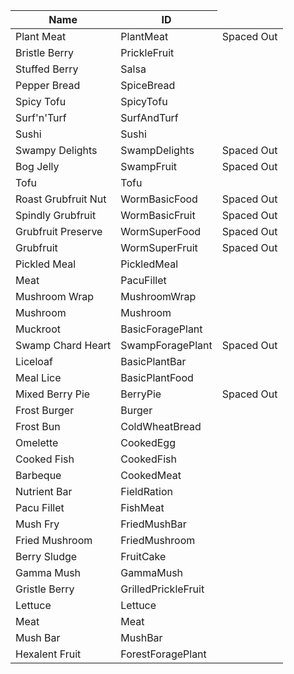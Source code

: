 <table>
    <thead>
        <th data-sort-default>Name</th>
        <th>ID</th>
    </thead>
        <tr>
            <td>Plant Meat</td>
            <td>PlantMeat</td>
            <td>Spaced Out</td>
        </tr>
        <tr>
            <td>Bristle Berry</td>
            <td>PrickleFruit</td>
            <td></td>
        </tr>
        <tr>
            <td>Stuffed Berry</td>
            <td>Salsa</td>
            <td></td>
        </tr>
        <tr>
            <td>Pepper Bread</td>
            <td>SpiceBread</td>
            <td></td>
        </tr>
        <tr>
            <td>Spicy Tofu</td>
            <td>SpicyTofu</td>
            <td></td>
        </tr>
        <tr>
            <td>Surf'n'Turf</td>
            <td>SurfAndTurf</td>
            <td></td>
        </tr>
        <tr>
            <td>Sushi</td>
            <td>Sushi</td>
            <td></td>
        </tr>
        <tr>
            <td>Swampy Delights</td>
            <td>SwampDelights</td>
            <td>Spaced Out</td>
        </tr>
        <tr>
            <td>Bog Jelly</td>
            <td>SwampFruit</td>
            <td>Spaced Out</td>
        </tr>
        <tr>
            <td>Tofu</td>
            <td>Tofu</td>
            <td></td>
        </tr>
        <tr>
            <td>Roast Grubfruit Nut</td>
            <td>WormBasicFood</td>
            <td>Spaced Out</td>
        </tr>
        <tr>
            <td>Spindly Grubfruit</td>
            <td>WormBasicFruit</td>
            <td>Spaced Out</td>
        </tr>
        <tr>
            <td>Grubfruit Preserve</td>
            <td>WormSuperFood</td>
            <td>Spaced Out</td>
        </tr>
        <tr>
            <td>Grubfruit</td>
            <td>WormSuperFruit</td>
            <td>Spaced Out</td>
        </tr>
        <tr>
            <td>Pickled Meal</td>
            <td>PickledMeal</td>
            <td></td>
        </tr>
        <tr>
            <td>Meat</td>
            <td>PacuFillet</td>
            <td></td>
        </tr>
        <tr>
            <td>Mushroom Wrap</td>
            <td>MushroomWrap</td>
            <td></td>
        </tr>
        <tr>
            <td>Mushroom</td>
            <td>Mushroom</td>
            <td></td>
        </tr>
        <tr>
            <td>Muckroot</td>
            <td>BasicForagePlant</td>
            <td></td>
        </tr>
        <tr>
            <td>Swamp Chard Heart</td>
            <td>SwampForagePlant</td>
            <td>Spaced Out</td>
        </tr>
        <tr>
            <td>Liceloaf</td>
            <td>BasicPlantBar</td>
            <td></td>
        </tr>
        <tr>
            <td>Meal Lice</td>
            <td>BasicPlantFood</td>
            <td></td>
        </tr>
        <tr>
            <td>Mixed Berry Pie</td>
            <td>BerryPie</td>
            <td>Spaced Out</td>
        </tr>
        <tr>
            <td>Frost Burger</td>
            <td>Burger</td>
            <td></td>
        </tr>
        <tr>
            <td>Frost Bun</td>
            <td>ColdWheatBread</td>
            <td></td>
        </tr>
        <tr>
            <td>Omelette</td>
            <td>CookedEgg</td>
            <td></td>
        </tr>
        <tr>
            <td>Cooked Fish</td>
            <td>CookedFish</td>
            <td></td>
        </tr>
        <tr>
            <td>Barbeque</td>
            <td>CookedMeat</td>
            <td></td>
        </tr>
        <tr>
            <td>Nutrient Bar</td>
            <td>FieldRation</td>
            <td></td>
        </tr>
        <tr>
            <td>Pacu Fillet</td>
            <td>FishMeat</td>
            <td></td>
        </tr>
        <tr>
            <td>Mush Fry</td>
            <td>FriedMushBar</td>
            <td></td>
        </tr>
        <tr>
            <td>Fried Mushroom</td>
            <td>FriedMushroom</td>
            <td></td>
        </tr>
        <tr>
            <td>Berry Sludge</td>
            <td>FruitCake</td>
            <td></td>
        </tr>
        <tr>
            <td>Gamma Mush</td>
            <td>GammaMush</td>
            <td></td>
        </tr>
        <tr>
            <td>Gristle Berry</td>
            <td>GrilledPrickleFruit</td>
            <td></td>
        </tr>
        <tr>
            <td>Lettuce</td>
            <td>Lettuce</td>
            <td></td>
        </tr>
        <tr>
            <td>Meat</td>
            <td>Meat</td>
            <td></td>
        </tr>
        <tr>
            <td>Mush Bar</td>
            <td>MushBar</td>
            <td></td>
        </tr>
        <tr>
            <td>Hexalent Fruit</td>
            <td>ForestForagePlant</td>
            <td></td>
        </tr>
</table>
